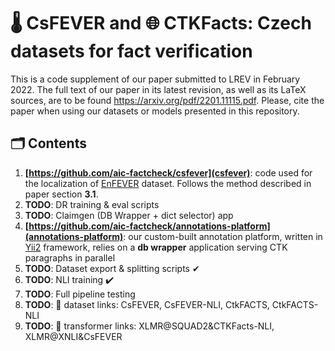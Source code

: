# 🌡 CsFEVER and 🌐 CTKFacts: Czech datasets for fact verification
This is a code supplement of our paper submitted to LREV in February 2022.
The full text of our paper in its latest revision, as well as its LaTeX sources, are to be found https://arxiv.org/pdf/2201.11115.pdf.
Please, cite the paper when using our datasets or models presented in this repository.

## 🗂 Contents
1. **[https://github.com/aic-factcheck/csfever](csfever)**: code used for the localization of [EnFEVER](https://fever.ai/dataset/fever.html) dataset. Follows the method described in paper section **3.1**.
2. **TODO**: DR training & eval scripts
3. **TODO**: Claimgen (DB Wrapper + dict selector) app
4. **[https://github.com/aic-factcheck/annotations-platform](annotations-platform)**: our custom-built annotation platform, written in [Yii2](https://www.yiiframework.com/) framework, relies on a **db wrapper** application serving CTK paragraphs in parallel
6. **TODO**: Dataset export & splitting scripts ✔
7. **TODO**: NLI training ✔️
8. **TODO**: Full pipeline testing
9. **TODO**: 🤗 dataset links: CsFEVER, CsFEVER-NLI, CtkFACTS, CtkFACTS-NLI
10. **TODO**: 🤗 transformer links: XLMR@SQUAD2&CTKFacts-NLI, XLMR@XNLI&CsFEVER

### 
